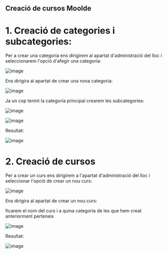 ## Creació de cursos Moolde 

# 1. Creació de categories i subcategories:

Per a crear una categoria ens dirigirem al apartat d'administració del lloc i seleccionarem l'opció d'afegir una categoria:

![image](https://user-images.githubusercontent.com/116022089/205711333-a79f5508-bc0c-44ae-b4d8-b0d7f4c47006.png)

Ens dirigira al apartat de crear una nova categoria:

![image](https://user-images.githubusercontent.com/116022089/205711610-4da03b92-7953-4e22-80e6-54f803a0ce2c.png)

Ja un cop tenint la categoria principal crearem les subcategories:

![image](https://user-images.githubusercontent.com/116022089/205712023-63ff5c8d-0b16-4db6-af23-26e5fbb43dd6.png)

![image](https://user-images.githubusercontent.com/116022089/205712276-ec414915-c0e2-466a-85e8-e7579ffdbec5.png)

Resultat:

![image](https://user-images.githubusercontent.com/116022089/205713581-fbfb5e24-233f-4a7b-830c-9174dceca772.png)

# 2. Creació de cursos

Per a crear un curs ens dirigirem a l'apartat d'administració del lloc i seleccionar l'opció de crear un nou curs:

![image](https://user-images.githubusercontent.com/116022089/205716387-64cfc2f8-1db9-4405-9bef-2178ab67851f.png)

Ens dirigira al apartat de crear un nou curs:

ficarem el nom del curs i a quina categoria de les que hem creat anteriorment perteneix

![image](https://user-images.githubusercontent.com/116022089/205717206-a0877b75-6795-485d-a8fe-4abdfedef628.png)

Resultat:

![image](https://user-images.githubusercontent.com/116022089/205718390-f5975e47-8f7d-49d3-bc8c-df90b2b39fe3.png)

